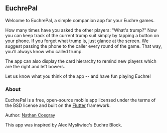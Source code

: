 ## EuchrePal

Welcome to EuchrePal, a simple companion app for your Euchre games.

How many times have you asked the other players: "What's trump?" Now you can keep track of the current trump suit simply by tapping a button on your phone. If you forget what trump is, just glance at the screen. We suggest passing the phone to the caller every round of the game. That way, you'll always know who called trump.

The app can also display the card hierarchy to remind new players which are the right and left bowers.

Let us know what you think of the app -- and have fun playing Euchre!

### About

EuchrePal is a free, open-source mobile app licensed under the terms of the BSD license and built on the [Flutter](https://flutter.dev) framework.

Author: [Nathan Cosgray](https://www.nathanatos.com)

This app was inspired by Alex Mysliwiec's Euchre Block.
